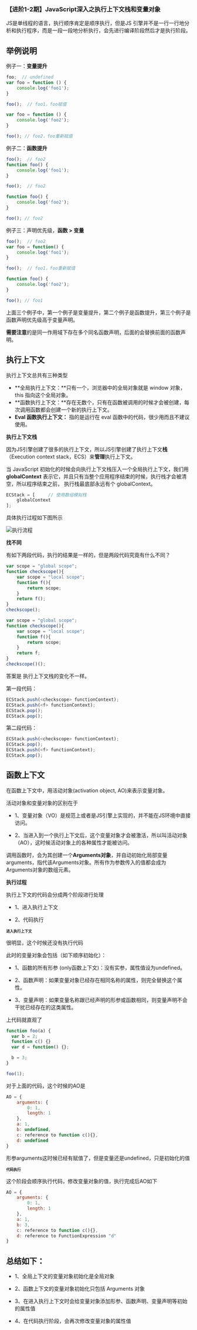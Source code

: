 ### 【进阶1-2期】JavaScript深入之执行上下文栈和变量对象

JS是单线程的语言，执行顺序肯定是顺序执行，但是JS 引擎并不是一行一行地分析和执行程序，而是一段一段地分析执行，会先进行编译阶段然后才是执行阶段。

**举例说明**
---

例子一：**变量提升**

```javascript
foo;  // undefined
var foo = function () {
    console.log('foo1');
}

foo();  // foo1，foo赋值

var foo = function () {
    console.log('foo2');
}

foo(); // foo2，foo重新赋值
```

例子二：**函数提升**

```javascript
foo();  // foo2
function foo() {
    console.log('foo1');
}

foo();  // foo2

function foo() {
    console.log('foo2');
}

foo(); // foo2
```

例子三：声明优先级，**函数 > 变量**

```javascript
foo();  // foo2
var foo = function() {
    console.log('foo1');
}

foo();  // foo1，foo重新赋值

function foo() {
    console.log('foo2');
}

foo(); // foo1
```

上面三个例子中，第一个例子是变量提升，第二个例子是函数提升，第三个例子是函数声明优先级高于变量声明。

**需要注意**的是同一作用域下存在多个同名函数声明，后面的会替换前面的函数声明。

**执行上下文**
---

执行上下文总共有三种类型

* **全局执行上下文：**只有一个，浏览器中的全局对象就是 window 对象，this 指向这个全局对象。
* **函数执行上下文：**存在无数个，只有在函数被调用的时候才会被创建，每次调用函数都会创建一个新的执行上下文。
* **Eval 函数执行上下文：** 指的是运行在 eval 函数中的代码，很少用而且不建议使用。

**执行上下文栈**

因为JS引擎创建了很多的执行上下文，所以JS引擎创建了执行上下文**栈**（Execution context stack，ECS）来**管理**执行上下文。

当 JavaScript 初始化的时候会向执行上下文栈压入一个全局执行上下文，我们用 **globalContext** 表示它，并且只有当整个应用程序结束的时候，执行栈才会被清空，所以程序结束之前， 执行栈最底部永远有个 globalContext。

```javascript
ECStack = [		// 使用数组模拟栈
    globalContext
];
```

具体执行过程如下图所示

![执行流程](https://camo.githubusercontent.com/2b271448ad38e8fde43f28db066af7dbe356cbb3/68747470733a2f2f757365722d676f6c642d63646e2e786974752e696f2f323031382f31312f352f313636653235386531643032383161363f696d61676556696577322f302f772f313238302f682f3936302f666f726d61742f776562702f69676e6f72652d6572726f722f31)

**找不同**

有如下两段代码，执行的结果是一样的，但是两段代码究竟有什么不同？

```javascript
var scope = "global scope";
function checkscope(){
    var scope = "local scope";
    function f(){
        return scope;
    }
    return f();
}
checkscope();
```

```javascript
var scope = "global scope";
function checkscope(){
    var scope = "local scope";
    function f(){
        return scope;
    }
    return f;
}
checkscope()();
```

答案是 执行上下文栈的变化不一样。

第一段代码：

```javascript
ECStack.push(<checkscope> functionContext);
ECStack.push(<f> functionContext);
ECStack.pop();
ECStack.pop();
```

第二段代码：

```javascript
ECStack.push(<checkscope> functionContext);
ECStack.pop();
ECStack.push(<f> functionContext);
ECStack.pop();
```

**函数上下文**
---

在函数上下文中，用活动对象(activation object, AO)来表示变量对象。

活动对象和变量对象的区别在于

* 1、变量对象（VO）是规范上或者是JS引擎上实现的，并不能在JS环境中直接访问。

* 2、当进入到一个执行上下文后，这个变量对象才会被激活，所以叫活动对象（AO），这时候活动对象上的各种属性才能被访问。

调用函数时，会为其创建一个**Arguments对象**，并自动初始化局部变量arguments，指代该Arguments对象。所有作为参数传入的值都会成为Arguments对象的数组元素。

**执行过程**

执行上下文的代码会分成两个阶段进行处理

* 1、进入执行上下文

* 2、代码执行

<font size=1>**进入执行上下文**</font>

很明显，这个时候还没有执行代码

此时的变量对象会包括（如下顺序初始化）：

* 1、函数的所有形参 (only函数上下文)：没有实参，属性值设为undefined。

* 2、函数声明：如果变量对象已经存在相同名称的属性，则完全替换这个属性。

* 3、变量声明：如果变量名称跟已经声明的形参或函数相同，则变量声明不会干扰已经存在的这类属性。

上代码就直观了

```javascript
function foo(a) {
  var b = 2;
  function c() {}
  var d = function() {};

  b = 3;
}

foo(1);
```

对于上面的代码，这个时候的AO是

```javascript
AO = {
    arguments: {
        0: 1,
        length: 1
    },
    a: 1,
    b: undefined,
    c: reference to function c(){},
    d: undefined
}
```

形参arguments这时候已经有赋值了，但是变量还是undefined，只是初始化的值

<font size=1>**代码执行**</font>

这个阶段会顺序执行代码，修改变量对象的值，执行完成后AO如下

```javascript
AO = {
    arguments: {
        0: 1,
        length: 1
    },
    a: 1,
    b: 3,
    c: reference to function c(){},
    d: reference to FunctionExpression "d"
}
```

**总结如下：**
---

* 1、全局上下文的变量对象初始化是全局对象

* 2、函数上下文的变量对象初始化只包括 Arguments 对象

* 3、在进入执行上下文时会给变量对象添加形参、函数声明、变量声明等初始的属性值

* 4、在代码执行阶段，会再次修改变量对象的属性值